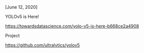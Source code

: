 [June 12, 2020]

YOLOv5 is Here!

https://towardsdatascience.com/yolo-v5-is-here-b668ce2a4908

Project

https://github.com/ultralytics/yolov5